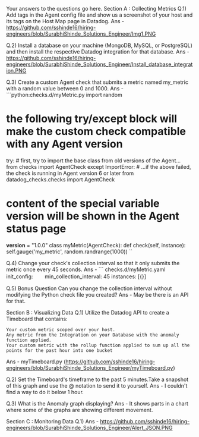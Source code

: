 Your answers to the questions go here.
Section A :  Collecting Metrics
Q.1) Add tags in the Agent config file and show us a screenshot of your host and its tags on the Host Map page in Datadog.
Ans - https://github.com/sshinde16/hiring-engineers/blob/SurabhiShinde_Solutions_Engineer/Img1.PNG

Q.2) Install a database on your machine (MongoDB, MySQL, or PostgreSQL) and then install the respective Datadog integration for that database.
Ans - https://github.com/sshinde16/hiring-engineers/blob/SurabhiShinde_Solutions_Engineer/Install_database_integration.PNG

Q.3) Create a custom Agent check that submits a metric named my_metric with a random value between 0 and 1000.
Ans - ```python:checks.d/myMetric.py
import random
# the following try/except block will make the custom check compatible with any Agent version
try:
    # first, try to import the base class from old versions of the Agent...
    from checks import AgentCheck
except ImportError:
    # ...if the above failed, the check is running in Agent version 6 or later
    from datadog_checks.checks import AgentCheck
# content of the special variable __version__ will be shown in the Agent status page
__version__ = "1.0.0"
class myMetric(AgentCheck):
    def check(self, instance):
        self.gauge('my_metric', random.randrange(1000))
``

Q.4) Change your check's collection interval so that it only submits the metric once every 45 seconds.
Ans - ``` checks.d/myMetric.yaml
init_config:
　　min_collection_interval: 45
instances: [{}]

Q.5) Bonus Question Can you change the collection interval without modifying the Python check file you created?
Ans - May be there is an API for that.



Section B : Visualizing Data
Q.1) Utilize the Datadog API to create a Timeboard that contains:

    Your custom metric scoped over your host.
    Any metric from the Integration on your Database with the anomaly function applied.
    Your custom metric with the rollup function applied to sum up all the points for the past hour into one bucket

Ans - myTimeboard.py (https://github.com/sshinde16/hiring-engineers/blob/SurabhiShinde_Solutions_Engineer/myTimeboard.py)

Q.2) Set the Timeboard's timeframe to the past 5 minutes.Take a snapshot of this graph and use the @ notation to send it to yourself.
Ans - I couldn't find a way to do it below 1 hour.

Q.3) What is the Anomaly graph displaying?
Ans - It shows parts in a chart where some of the graphs are showing different movement.





Section C : Monitoring Data
Q.1) 
Ans -  https://github.com/sshinde16/hiring-engineers/blob/SurabhiShinde_Solutions_Engineer/Alert_JSON.PNG
       
